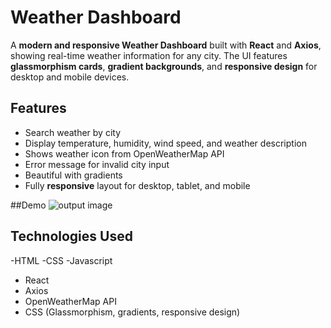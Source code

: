 # Weather Dashboard

A **modern and responsive Weather Dashboard** built with **React** and **Axios**, showing real-time weather information for any city. The UI features **glassmorphism cards**, **gradient backgrounds**, and **responsive design** for desktop and mobile devices.

## Features

- Search weather by city
- Display temperature, humidity, wind speed, and weather description
- Shows weather icon from OpenWeatherMap API
- Error message for invalid city input
- Beautiful with gradients
- Fully **responsive** layout for desktop, tablet, and mobile

##Demo
![output image](public/Weather%20dashboard.png)
## Technologies Used
-HTML
-CSS
-Javascript
- React
- Axios
- OpenWeatherMap API
- CSS (Glassmorphism, gradients, responsive design)
